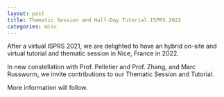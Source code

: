 ```yaml
---
layout: post
title: Thematic Session and Half-Day Tutorial ISPRS 2022
categories: misc
---
```


After a virtual ISPRS 2021, we are delighted to have an hybrid on-site and virtual tutorial and thematic session in Nice, France in 2022.

In new constellation with Prof. Pelletier and Prof. Zhang, and Marc Russwurm, we invite contributions to our Thematic Session and Tutorial.

More information will follow.
